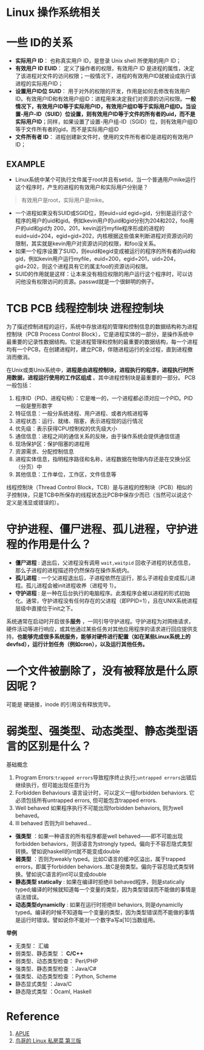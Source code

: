 # Linux 操作系统相关

# 一些 ID的关系
- **实际用户 ID**： 也称真实用户 ID，是登录 Unix shell 所使用的用户 ID；
- **有效用户 ID EUID**： 定义了操作者的权限，有效用户 ID 是进程的属性，决定了该进程对文件的访问权限；一般情况下，进程的有效用户ID就被设成执行该进程的实际用户ID；
- **设置用户ID位 SUID**： 用于对外的权限的开发，作用是如何去修改有效用户ID。有效用户ID和有效用户组ID：进程用来决定我们对资源的访问权限。**一般情况下，有效用户ID等于实际用户ID，有效用户组ID等于实际用户组ID。当设置-用户-ID（SUID）位设置，则有效用户ID等于文件的所有者的uid，而不是实际用户ID**；同样，如果设置了设置-用户组-ID（SGID）位，则有效用户组ID等于文件所有者的gid，而不是实际用户组ID
- **文件所有者 ID**： 进程创建新文件时，使用的文件所有者ID是进程的有效用户ID；

## EXAMPLE
- Linux系统中某个可执行文件属于root并且有setid，当一个普通用户mike运行这个程序时，产生的进程的有效用户和实际用户分别是？
> 有效用户是root，实际用户是mike。

- 一个进程如果没有SUID或SGID位，则euid=uid egid=gid，分别是运行这个程序的用户的uid和gid。例如kevin用户的uid和gid分别为204和202，foo用户的uid和gid为 200，201，kevin运行myfile程序形成的进程的euid=uid=204，egid=gid=202，内核根据这些值来判断进程对资源访问的限制，其实就是kevin用户对资源访问的权限，和foo没关系。
- 如果一个程序设置了SUID，则euid和egid变成被运行的程序的所有者的uid和gid，例如kevin用户运行myfile，euid=200，egid=201，uid=204，gid=202，则这个进程具有它的属主foo的资源访问权限。
- SUID的作用就是这样：让本来没有相应权限的用户运行这个程序时，可以访问他没有权限访问的资源。passwd就是一个很鲜明的例子。

# TCB PCB 线程控制块 进程控制块
为了描述控制进程的运行，系统中存放进程的管理和控制信息的数据结构称为进程控制块（PCB Process Control Block），它是进程实体的一部分，是操作系统中最重要的记录性数据结构。它是进程管理和控制的最重要的数据结构，每一个进程均有一个PCB，在创建进程时，建立PCB，伴随进程运行的全过程，直到进程撤消而撤消。

在Unix或类Unix系统中，**进程是由进程控制块，进程执行的程序，进程执行时所用数据，进程运行使用的工作区组成** 。其中进程控制块是最重要的一部分。
PCB一般包括：
1. 程序ID（PID、进程句柄）：它是唯一的，一个进程都必须对应一个PID。PID一般是整形数字
2. 特征信息：一般分系统进程、用户进程、或者内核进程等
3. 进程状态：运行、就绪、阻塞，表示进程现的运行情况
4. 优先级：表示获得CPU控制权的优先级大小
5. 通信信息：进程之间的通信关系的反映，由于操作系统会提供通信信道
6. 现场保护区：保护阻塞的进程用
7. 资源需求、分配控制信息
8. 进程实体信息，指明程序路径和名称，进程数据在物理内存还是在交换分区（分页）中
9. 其他信息：工作单位，工作区，文件信息等

线程控制块（Thread Control Block，TCB）是与进程的控制块（PCB）相似的子控制块，只是TCB中所保存的线程状态比PCB中保存少而已（当然可以说这个定义是浅显或错误的）。

# 守护进程、僵尸进程、孤儿进程，守护进程的作用是什么？
- **僵尸进程** : 退出后，父进程没有调用 `wait,waitpid` 回收子进程的状态信息，那么子进程的进程描述符仍然保存在操作系统内。
- **孤儿进程** : 一个父进程退出后，子进程依然在运行，那么子进程会变成孤儿进程。孤儿进程会被init进程收养（进程号 1）。
- **守护进程** : 是一种在后台执行的电脑程序。此类程序会被以进程的形式初始化。通常，守护进程没有任何存在的父进程（即PPID=1），且在UNIX系统进程层级中直接位于init之下。

系统通常在启动时开启很多**服务** ，一同引导守护进程。守护进程为对网络请求，硬件活动等进行响应，或其他通过某些任务对其他应用程序的请求进行回应提供支持。**也能够完成很多系统服务，能够对硬件进行配置（如在某些Linux系统上的devfsd），运行计划任务（例如cron），以及运行其他任务。**

# 一个文件被删除了，没有被释放是什么原因呢？
可能是 硬链接，inode 的引用没有释放完毕。

# 弱类型、强类型、动态类型、静态类型语言的区别是什么？
基础概念
1. Program Errors:`trapped errors`导致程序终止执行;`untrapped errors`出错后继续执行，但可能出现任意行为
2. Forbidden Behaviours 语言设计时，可以定义一组forbidden behaviors. 它必须包括所有untrapped errors, 但可能包含trapped errors.
3. Well behaved 如果程序执行不可能出现forbidden behaviors, 则为well behaved。
4. Ill behaved 否则为ill behaved...

- **强类型** ：如果一种语言的所有程序都是well behaved——即不可能出现forbidden behaviors，则该语言为strongly typed。偏向于不容忍隐式类型转换。譬如说haskell的int就不能变成double
- **弱类型** ：否则为weakly typed。比如C语言的缓冲区溢出，属于trapped errors，即属于forbidden behaviors..故C是弱类型。偏向于容忍隐式类型转换。譬如说C语言的int可以变成double
- **静态类型 statically** : 如果在编译时拒绝ill behaved程序，则是statically typed;编译的时候就知道每一个变量的类型，因为类型错误而不能做的事情是语法错误。
- **动态类型dynamiclly** : 如果在运行时拒绝ill behaviors, 则是dynamiclly typed。编译的时候不知道每一个变量的类型，因为类型错误而不能做的事情是运行时错误。譬如说你不能对一个数字a写a[10]当数组用。

**举例**
- 无类型： 汇编
- 弱类型、静态类型 ： **C/C++**
- 弱类型、动态类型检查： Perl/PHP
- 强类型、静态类型检查 ：Java/C#
- 强类型、动态类型检查 ：Python, Scheme
- 静态显式类型 ：Java/C
- 静态隐式类型 ：Ocaml, Haskell

# Reference
1. [APUE]()
2. [鸟哥的 Linux 私房菜 第三版]()